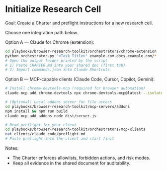 # Initialize Research Cell

Goal: Create a Charter and preflight instructions for a new research cell.

Choose one integration path below.

Option A — Claude for Chrome (extension):
```bash
cd playbooks/browser-research-toolkit/orchestrators/chrome-extension
python orchestrator.py "<Task Title>" example.com docs.example.com/*
# Open the output folder printed by the script
# 1) Paste CHARTER.md into your shared doc (first tab)
# 2) Import commands.json into Claude Shortcuts
```

Option B — MCP-capable clients (Claude Code, Cursor, Copilot, Gemini):
```bash
# Install chrome-devtools-mcp (required for browser automation)
claude mcp add chrome-devtools npx chrome-devtools-mcp@latest --isolated=true

# (Optional) Local addons server for file access
cd playbooks/browser-research-toolkit/mcp-servers/addons
npm install && npm run build
claude mcp add addons node dist/server.js

# Read preflight for your client
cd playbooks/browser-research-toolkit/orchestrators/mcp-clients
cat clients/claude_code/preflight.md
# Paste preflight into the client and start /init
```

Notes:
- The Charter enforces allowlists, forbidden actions, and risk modes.
- Keep all evidence in the shared document for auditability.
